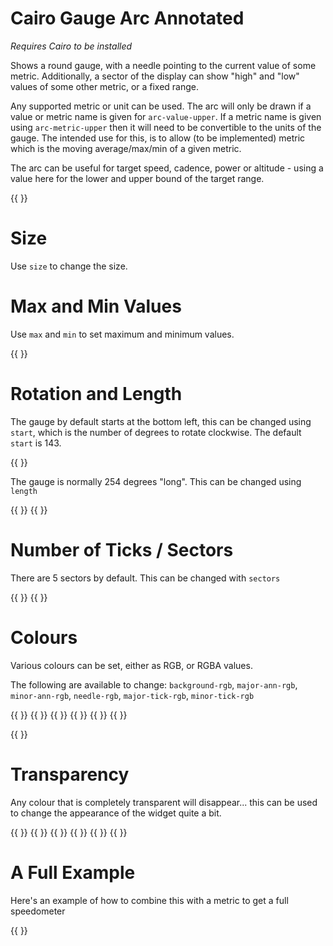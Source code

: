 
# Cairo Gauge Arc Annotated

_Requires Cairo to be installed_

Shows a round gauge, with a needle pointing to the current value of some metric. Additionally,
a sector of the display can show "high" and "low" values of some other metric, or a fixed range.

Any supported metric or unit can be used. The arc will only be drawn if a value or metric name is given for `arc-value-upper`.
If a metric name is given using `arc-metric-upper` then it will need to be convertible to the units of the gauge. The intended use for this,
is to allow (to be implemented) metric which is the moving average/max/min of a given metric.

The arc can be useful for target speed, cadence, power or altitude - using a value here for the lower and upper bound of the target range.

{{ <component type="cairo-gauge-arc-annotated" metric="speed" units="mph"
            arc-value-lower="15" arc-value-upper="25" /> 
}}

# Size

Use `size` to change the size.

# Max and Min Values

Use `max` and `min` to set maximum and minimum values.

{{ <component type="cairo-gauge-arc-annotated" metric="speed" units="mph" max="30" arc-value-upper="12" /> }}

# Rotation and Length

The gauge by default starts at the bottom left, this can be changed using `start`, which is the number of degrees to rotate clockwise. The default `start` is 143.

{{ <component type="cairo-gauge-arc-annotated" metric="speed" units="mph"  start="270" arc-value-upper="25"/> }}

The gauge is normally 254 degrees "long". This can be changed using `length`

{{ <component type="cairo-gauge-arc-annotated" metric="speed" units="mph"  length="90" arc-value-upper="25" /> }}
{{ <component type="cairo-gauge-arc-annotated" metric="speed" units="mph"  length="180" arc-value-upper="25" /> }}

# Number of Ticks / Sectors

There are 5 sectors by default. This can be changed with `sectors`

{{ <component type="cairo-gauge-arc-annotated" metric="speed" units="mph"  length="90" sectors="20" arc-value-upper="25" /> }}
{{ <component type="cairo-gauge-arc-annotated" metric="speed" units="mph"  length="180" sectors="6" arc-value-upper="25" /> }}

# Colours

Various colours can be set, either as RGB, or RGBA values.

The following are available to change: `background-rgb`, `major-ann-rgb`, `minor-ann-rgb`, `needle-rgb`, `major-tick-rgb`, `minor-tick-rgb`

{{ <component type="cairo-gauge-arc-annotated" metric="speed" units="mph"  background-rgb="255,0,0" arc-value-upper="25"/> }}
{{ <component type="cairo-gauge-arc-annotated" metric="speed" units="mph"  major-ann-rgb="255,0,0" arc-value-upper="25"/> }}
{{ <component type="cairo-gauge-arc-annotated" metric="speed" units="mph"  minor-ann-rgb="255,0,0" arc-value-upper="25"/> }}
{{ <component type="cairo-gauge-arc-annotated" metric="speed" units="mph"  major-tick-rgb="255,0,0" arc-value-upper="25"/> }}
{{ <component type="cairo-gauge-arc-annotated" metric="speed" units="mph"  minor-tick-rgb="255,0,0" arc-value-upper="25"/> }}
{{ <component type="cairo-gauge-arc-annotated" metric="speed" units="mph"  needle-rgb="255,0,255" arc-value-upper="25"/> }}

{{ <component type="cairo-gauge-arc-annotated" metric="speed" units="mph"  arc-inner-rgb="255,0,255,50" arc-outer-rgb="255,0,0,250" arc-value-upper="25"/> }}

# Transparency

Any colour that is completely transparent will disappear... this can be used to change the appearance of the widget quite a bit.

{{ <component type="cairo-gauge-arc-annotated" metric="speed" units="mph"  background-rgb="255,0,0,0" arc-value-upper="25"/> }}
{{ <component type="cairo-gauge-arc-annotated" metric="speed" units="mph"  major-ann-rgb="255,0,0,0" arc-value-upper="25"/> }}
{{ <component type="cairo-gauge-arc-annotated" metric="speed" units="mph"  minor-ann-rgb="255,0,0,0" arc-value-upper="25"/> }}
{{ <component type="cairo-gauge-arc-annotated" metric="speed" units="mph"  major-tick-rgb="255,0,0,0" arc-value-upper="25"/> }}
{{ <component type="cairo-gauge-arc-annotated" metric="speed" units="mph"  minor-tick-rgb="255,0,0,0" arc-value-upper="25"/> }}
{{ <component type="cairo-gauge-arc-annotated" metric="speed" units="mph"  needle-rgb="255,0,255,40" arc-value-upper="25"/> }}

# A Full Example

Here's an example of how to combine this with a metric to get a full speedometer

{{
<translate x="0" y="0">
    <component type="cairo-gauge-arc-annotated" metric="speed" units="mph" start="90" size="250"/>
    <translate x="125" y="70">
        <component type="metric" metric="speed" units="mph" size="100" dp="0" rgb="255,255,255,160" outline="0,0,0,160" align="centre"/>
    </translate>
</translate>
}}